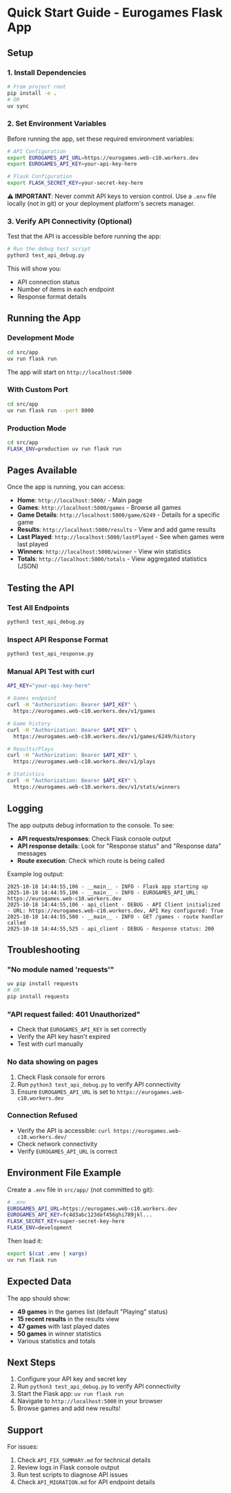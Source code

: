 # Quick Start Guide - Eurogames Flask App

## Setup

### 1. Install Dependencies
```bash
# From project root
pip install -e .
# OR
uv sync
```

### 2. Set Environment Variables

Before running the app, set these required environment variables:

```bash
# API Configuration
export EUROGAMES_API_URL=https://eurogames.web-c10.workers.dev
export EUROGAMES_API_KEY=your-api-key-here

# Flask Configuration
export FLASK_SECRET_KEY=your-secret-key-here
```

**⚠️ IMPORTANT**: Never commit API keys to version control. Use a `.env` file locally (not in git) or your deployment platform's secrets manager.

### 3. Verify API Connectivity (Optional)

Test that the API is accessible before running the app:

```bash
# Run the debug test script
python3 test_api_debug.py
```

This will show you:
- API connection status
- Number of items in each endpoint
- Response format details

## Running the App

### Development Mode

```bash
cd src/app
uv run flask run
```

The app will start on `http://localhost:5000`

### With Custom Port

```bash
cd src/app
uv run flask run --port 8000
```

### Production Mode

```bash
cd src/app
FLASK_ENV=production uv run flask run
```

## Pages Available

Once the app is running, you can access:

- **Home**: `http://localhost:5000/` - Main page
- **Games**: `http://localhost:5000/games` - Browse all games
- **Game Details**: `http://localhost:5000/game/6249` - Details for a specific game
- **Results**: `http://localhost:5000/results` - View and add game results
- **Last Played**: `http://localhost:5000/lastPlayed` - See when games were last played
- **Winners**: `http://localhost:5000/winner` - View win statistics
- **Totals**: `http://localhost:5000/totals` - View aggregated statistics (JSON)

## Testing the API

### Test All Endpoints
```bash
python3 test_api_debug.py
```

### Inspect API Response Format
```bash
python3 test_api_response.py
```

### Manual API Test with curl
```bash
API_KEY="your-api-key-here"

# Games endpoint
curl -H "Authorization: Bearer $API_KEY" \
  https://eurogames.web-c10.workers.dev/v1/games

# Game history
curl -H "Authorization: Bearer $API_KEY" \
  https://eurogames.web-c10.workers.dev/v1/games/6249/history

# Results/Plays
curl -H "Authorization: Bearer $API_KEY" \
  https://eurogames.web-c10.workers.dev/v1/plays

# Statistics
curl -H "Authorization: Bearer $API_KEY" \
  https://eurogames.web-c10.workers.dev/v1/stats/winners
```

## Logging

The app outputs debug information to the console. To see:

- **API requests/responses**: Check Flask console output
- **API response details**: Look for "Response status" and "Response data" messages
- **Route execution**: Check which route is being called

Example log output:
```
2025-10-18 14:44:55,106 - __main__ - INFO - Flask app starting up
2025-10-18 14:44:55,106 - __main__ - INFO - EUROGAMES_API_URL: https://eurogames.web-c10.workers.dev
2025-10-18 14:44:55,106 - api_client - DEBUG - API Client initialized - URL: https://eurogames.web-c10.workers.dev, API Key configured: True
2025-10-18 14:44:55,500 - __main__ - INFO - GET /games - route handler called
2025-10-18 14:44:55,525 - api_client - DEBUG - Response status: 200
```

## Troubleshooting

### "No module named 'requests'"
```bash
uv pip install requests
# OR
pip install requests
```

### "API request failed: 401 Unauthorized"
- Check that `EUROGAMES_API_KEY` is set correctly
- Verify the API key hasn't expired
- Test with curl manually

### No data showing on pages
1. Check Flask console for errors
2. Run `python3 test_api_debug.py` to verify API connectivity
3. Ensure `EUROGAMES_API_URL` is set to `https://eurogames.web-c10.workers.dev`

### Connection Refused
- Verify the API is accessible: `curl https://eurogames.web-c10.workers.dev/`
- Check network connectivity
- Verify `EUROGAMES_API_URL` is correct

## Environment File Example

Create a `.env` file in `src/app/` (not committed to git):

```bash
# .env
EUROGAMES_API_URL=https://eurogames.web-c10.workers.dev
EUROGAMES_API_KEY=fc4d3abc123def456ghi789jkl...
FLASK_SECRET_KEY=super-secret-key-here
FLASK_ENV=development
```

Then load it:
```bash
export $(cat .env | xargs)
uv run flask run
```

## Expected Data

The app should show:
- **49 games** in the games list (default "Playing" status)
- **15 recent results** in the results view
- **47 games** with last played dates
- **50 games** in winner statistics
- Various statistics and totals

## Next Steps

1. Configure your API key and secret key
2. Run `python3 test_api_debug.py` to verify API connectivity
3. Start the Flask app: `uv run flask run`
4. Navigate to `http://localhost:5000` in your browser
5. Browse games and add new results!

## Support

For issues:
1. Check `API_FIX_SUMMARY.md` for technical details
2. Review logs in Flask console output
3. Run test scripts to diagnose API issues
4. Check `API_MIGRATION.md` for API endpoint details
